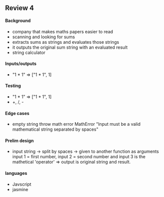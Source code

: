 ## Review 4

#### Background
- company that makes maths papers easier to read
- scanning and looking for sums
- extracts sums as strings and evaluates those strings
- it outputs the original sum string with an evaluated result
- string calculator

#### Inputs/outputs
- "1 * 1" => ["1 * 1", 1]

#### Testing
- "1 * 1" => ["1 * 1", 1]
- +, /, -

#### Edge cases
- empty string throw math error MathError "Input must be a valid mathematical string separated by spaces"

#### Prelim design
- input string -> split by spaces -> given to another function as arguments input 1 = first number, input 2 = second number and input 3 is the mathetical 'operator'
 => output is original string and result.   

#### languages
- Javscript
- jasmine
